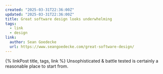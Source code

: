 ```yaml
---
created: "2025-03-31T22:36:00Z"
updated: "2025-03-31T22:36:00Z"
title: Great software design looks underwhelming
tags:
  - link
  - design
link:
  author: Sean Goedecke
  url: https://www.seangoedecke.com/great-software-design/
---
```


{% linkPost title, tags, link %} Unsophisticated & battle tested is certainly a reasonable place to start from.
